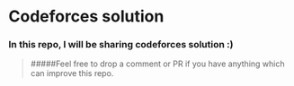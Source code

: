 # Codeforces solution


### In this repo, I will be sharing codeforces solution :)

> #####Feel free to drop a comment or PR if you have anything which can improve this repo.
